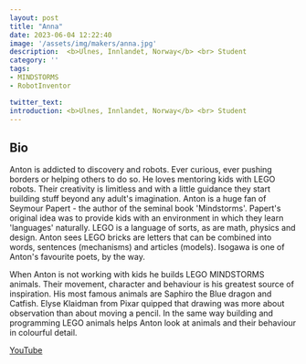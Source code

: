 ```yaml
---
layout: post
title: "Anna"
date: 2023-06-04 12:22:40
image: '/assets/img/makers/anna.jpg'
description:  <b>Ulnes, Innlandet, Norway</b> <br> Student
category: ''
tags:
- MINDSTORMS
- RobotInventor

twitter_text:
introduction: <b>Ulnes, Innlandet, Norway</b> <br> Student
---
```




## Bio


Anton is addicted to discovery and robots. Ever curious, ever pushing borders or helping others to do so. He loves mentoring kids with LEGO robots. Their creativity is limitless and with a little guidance they start building stuff beyond any adult's imagination. Anton is a huge fan of Seymour Papert - the author of the seminal book 'Mindstorms'. Papert's original idea was to provide kids with an environment in which they learn 'languages' naturally. LEGO is a language of sorts, as are math, physics and design. Anton sees LEGO bricks are letters that can be combined into words, sentences (mechanisms) and articles (models). Isogawa is one of Anton's favourite poets, by the way.

When Anton is not working with kids he builds LEGO MINDSTORMS animals. Their movement, character and behaviour is his greatest source of inspiration. His most famous animals are Saphiro the Blue dragon and Catfish. Elyse Klaidman from Pixar quipped that drawing was more about observation than about moving a pencil. In the same way building and programming LEGO animals helps Anton look at animals and their behaviour in colourful detail.

[YouTube](https://www.youtube.com/channel/UCoNL918PAT8zu2i0OQA4-Cg?view_as=subscriber)
